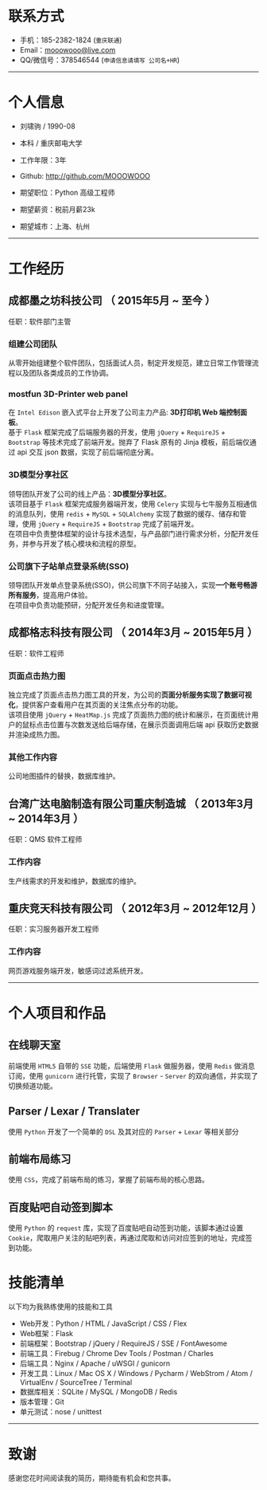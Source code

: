 # 联系方式

- 手机：185-2382-1824 (```重庆联通```)
- Email：mooowooo@live.com
- QQ/微信号：378546544 (```申请信息请填写 公司名+HR```)

---

# 个人信息

 - 刘啸驹 / 1990-08
 - 本科 / 重庆邮电大学
 - 工作年限：3年
 - Github: http://github.com/MOOOWOOO

 - 期望职位：Python 高级工程师
 - 期望薪资：税前月薪23k
 - 期望城市：上海、杭州

---

# 工作经历

## 成都墨之坊科技公司 （ 2015年5月 ~ 至今 ）

任职：软件部门主管

### 组建公司团队
从零开始组建整个软件团队，包括面试人员，制定开发规范，建立日常工作管理流程以及团队各类成员的工作协调。

### mostfun 3D-Printer web panel
在 `Intel Edison` 嵌入式平台上开发了公司主力产品: **3D打印机 Web 端控制面板**。  
基于 `Flask` 框架完成了后端服务器的开发，使用 `jQuery` + `RequireJS` + `Bootstrap` 等技术完成了前端开发。抛弃了 Flask 原有的 Jinja 模板，前后端仅通过 api 交互 json 数据，实现了前后端彻底分离。


### 3D模型分享社区
领导团队开发了公司的线上产品：**3D模型分享社区**。  
该项目基于 `Flask` 框架完成服务器端开发，使用 `Celery` 实现与七牛服务互相通信的消息队列，使用 `redis` + `MySQL` + `SQLAlchemy` 实现了数据的缓存、储存和管理，使用 `jQuery` + `RequireJS` + `Bootstrap` 完成了前端开发。  
在项目中负责整体框架的设计与技术选型，与产品部门进行需求分析，分配开发任务，并参与开发了核心模块和流程的原型。


### 公司旗下子站单点登录系统(SSO)
领导团队开发单点登录系统(SSO)，供公司旗下不同子站接入，实现**一个账号畅游所有服务**，提高用户体验。  
在项目中负责功能预研，分配开发任务和进度管理。

## 成都格志科技有限公司 （ 2014年3月 ~ 2015年5月 ）

任职：软件工程师

### 页面点击热力图
独立完成了页面点击热力图工具的开发，为公司的**页面分析服务实现了数据可视化**，提供客户查看用户在其页面的关注焦点分布的功能。  
该项目使用 `jQuery` + `HeatMap.js` 完成了页面热力图的统计和展示，在页面统计用户的鼠标点击位置与次数发送给后端存储，在展示页面调用后端 api 获取历史数据并渲染成热力图。

### 其他工作内容
公司地图插件的替换，数据库维护。

## 台湾广达电脑制造有限公司重庆制造城 （ 2013年3月 ~ 2014年3月 ）
任职：QMS 软件工程师

### 工作内容
生产线需求的开发和维护，数据库的维护。

## 重庆竞天科技有限公司 （ 2012年3月 ~ 2012年12月 ）
任职：实习服务器开发工程师

### 工作内容
网页游戏服务端开发，敏感词过滤系统开发。

---

# 个人项目和作品

## 在线聊天室
前端使用 `HTML5` 自带的 `SSE` 功能，后端使用 `Flask` 做服务器，使用 `Redis` 做消息订阅，使用 `gunicorn` 进行托管，实现了 `Browser` - `Server` 的双向通信，并实现了切换频道功能。

## Parser / Lexar / Translater
使用 `Python` 开发了一个简单的 `DSL` 及其对应的 `Parser` + `Lexar` 等相关部分

## 前端布局练习
使用 `CSS`，完成了前端布局的练习，掌握了前端布局的核心思路。

## 百度贴吧自动签到脚本
使用 `Python` 的 `request` 库，实现了百度贴吧自动签到功能，该脚本通过设置 `Cookie`，爬取用户关注的贴吧列表，再通过爬取和访问对应签到的地址，完成签到功能。


# 技能清单

以下均为我熟练使用的技能和工具

- Web开发：Python / HTML / JavaScript / CSS / Flex
- Web框架：Flask
- 前端框架：Bootstrap / jQuery / RequireJS / SSE / FontAwesome
- 前端工具：Firebug / Chrome Dev Tools / Postman / Charles
- 后端工具：Nginx / Apache / uWSGI / gunicorn
- 开发工具：Linux / Mac OS X / Windows / Pycharm / WebStrom / Atom / VirtualEnv / SourceTree / Terminal
- 数据库相关：SQLite / MySQL / MongoDB / Redis
- 版本管理：Git
- 单元测试：nose / unittest

---

# 致谢
感谢您花时间阅读我的简历，期待能有机会和您共事。
